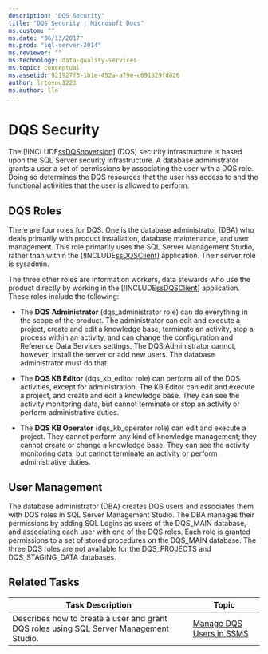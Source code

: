 ```yaml
---
description: "DQS Security"
title: "DQS Security | Microsoft Docs"
ms.custom: ""
ms.date: "06/13/2017"
ms.prod: "sql-server-2014"
ms.reviewer: ""
ms.technology: data-quality-services
ms.topic: conceptual
ms.assetid: 921927f5-1b1e-452a-a79e-c691829fd826
author: lrtoyou1223
ms.author: lle
---
```

# DQS Security
  The [!INCLUDE[ssDQSnoversion](../includes/ssdqsnoversion-md.md)] (DQS) security infrastructure is based upon the SQL Server security infrastructure. A database administrator grants a user a set of permissions by associating the user with a DQS role. Doing so determines the DQS resources that the user has access to and the functional activities that the user is allowed to perform.  
  
## DQS Roles  
 There are four roles for DQS. One is the database administrator (DBA) who deals primarily with product installation, database maintenance, and user management. This role primarily uses the SQL Server Management Studio, rather than within the [!INCLUDE[ssDQSClient](../includes/ssdqsclient-md.md)] application. Their server role is sysadmin.  
  
 The three other roles are information workers, data stewards who use the product directly by working in the [!INCLUDE[ssDQSClient](../includes/ssdqsclient-md.md)] application. These roles include the following:  
  
-   The **DQS Administrator** (dqs_administrator role) can do everything in the scope of the product. The administrator can edit and execute a project, create and edit a knowledge base, terminate an activity, stop a process within an activity, and can change the configuration and Reference Data Services settings. The DQS Administrator cannot, however, install the server or add new users. The database administrator must do that.  
  
-   The **DQS KB Editor** (dqs_kb_editor role) can perform all of the DQS activities, except for administration. The KB Editor can edit and execute a project, and create and edit a knowledge base. They can see the activity monitoring data, but cannot terminate or stop an activity or perform administrative duties.  
  
-   The **DQS KB Operator** (dqs_kb_operator role) can edit and execute a project. They cannot perform any kind of knowledge management; they cannot create or change a knowledge base. They can see the activity monitoring data, but cannot terminate an activity or perform administrative duties.  
  
## User Management  
 The database administrator (DBA) creates DQS users and associates them with DQS roles in SQL Server Management Studio. The DBA manages their permissions by adding SQL Logins as users of the DQS_MAIN database, and associating each user with one of the DQS roles. Each role is granted permissions to a set of stored procedures on the DQS_MAIN database. The three DQS roles are not available for the DQS_PROJECTS and DQS_STAGING_DATA databases.  
  
## Related Tasks  
  
|Task Description|Topic|  
|----------------------|-----------|  
|Describes how to create a user and grant DQS roles using SQL Server Management Studio.|[Manage DQS Users in SSMS](../../2014/data-quality-services/manage-dqs-users-in-ssms.md)|  
  
  
